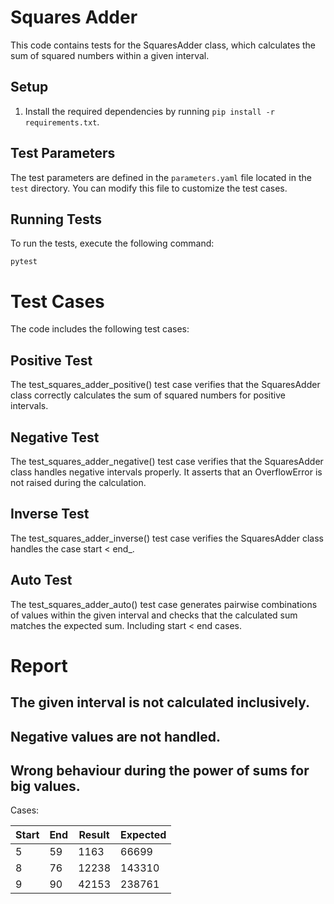 # Squares Adder

This code contains tests for the SquaresAdder class, which calculates the sum of squared numbers within a given interval.

## Setup

1. Install the required dependencies by running `pip install -r requirements.txt`.

## Test Parameters

The test parameters are defined in the `parameters.yaml` file located in the `test` directory. You can modify this file to customize the test cases.

## Running Tests

To run the tests, execute the following command:

```shell
pytest
```


# Test Cases

The code includes the following test cases:
## Positive Test

The test_squares_adder_positive() test case verifies that the SquaresAdder class correctly calculates the sum of squared numbers for positive intervals.
## Negative Test

The test_squares_adder_negative() test case verifies that the SquaresAdder class handles negative intervals properly. It asserts that an OverflowError is not raised during the calculation.
## Inverse Test
The test_squares_adder_inverse() test case verifies the SquaresAdder class handles the case start < end_.
## Auto Test
The test_squares_adder_auto() test case generates pairwise combinations of values within the given interval and checks that the calculated sum matches the expected sum. Including start < end cases.

# Report

## The given interval is not calculated inclusively.

## Negative values are not handled.

## Wrong behaviour during the power of sums for big values.
Cases:

| Start | End | Result | Expected |
|-------|-----|--------|----------|
| 5     | 59  |  1163 |  66699  |
| 8     | 76  |  12238 |  143310  |
| 9     | 90  |  42153 |  238761  |

